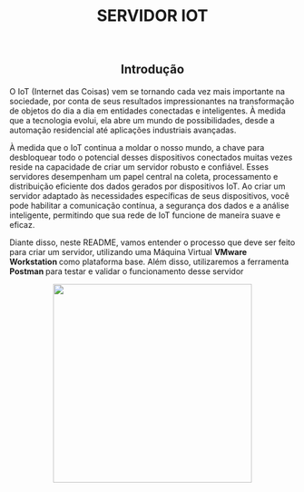 <h1 align="center"> SERVIDOR IOT </h1>
<br>

<h2 align="center"> Introdução </h2>
<p> O IoT (Internet das Coisas) vem se tornando cada vez mais importante na sociedade, por conta de seus resultados impressionantes na transformação de objetos do dia a dia em entidades conectadas e inteligentes. À medida que a tecnologia evolui, ela abre um mundo de possibilidades, desde a automação residencial até aplicações industriais avançadas. </p>

<p> À medida que o IoT continua a moldar o nosso mundo, a chave para desbloquear todo o potencial desses dispositivos conectados muitas vezes reside na capacidade de criar um servidor robusto e confiável. Esses servidores desempenham um papel central na coleta, processamento e distribuição eficiente dos dados gerados por dispositivos IoT. Ao criar um servidor adaptado às necessidades específicas de seus dispositivos, você pode habilitar a comunicação contínua, a segurança dos dados e a análise inteligente, permitindo que sua rede de IoT funcione de maneira suave e eficaz. </p>

<p> Diante disso, neste README, vamos entender o processo que deve ser feito para criar um servidor, utilizando uma Máquina Virtual <b> VMware Workstation </b> como plataforma base. Além disso, utilizaremos a ferramenta <b> Postman </b> para testar e validar o funcionamento desse servidor </p>

<div align="center"> 
  <img src="https://github.com/raigumieri/Sprint4_EDGE/assets/127215645/cedb907c-ab59-4657-8c05-b425b61f5607" width="350px"> 
</div>

